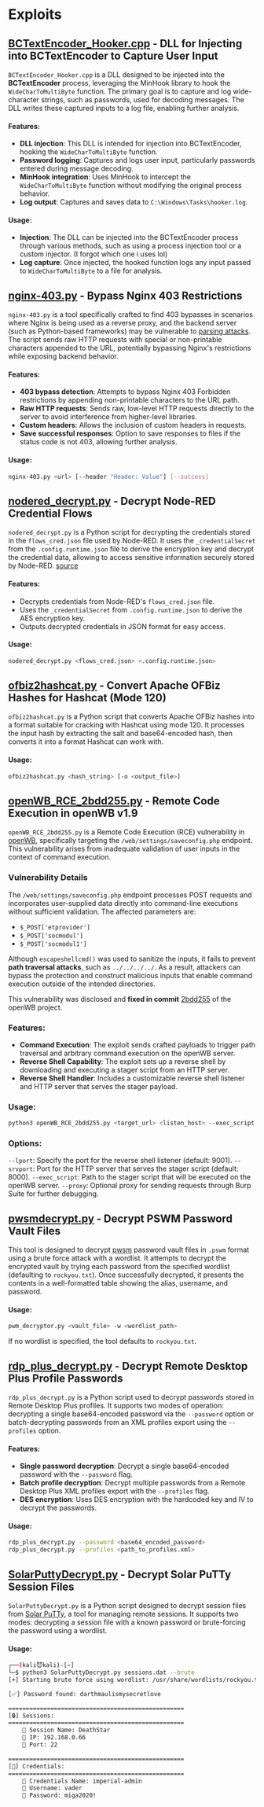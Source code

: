# Exploits
## [BCTextEncoder_Hooker.cpp](./BCTextEncoder_Hooker.cpp) - DLL for Injecting into BCTextEncoder to Capture User Input

`BCTextEncoder_Hooker.cpp` is a DLL designed to be injected into the **BCTextEncoder** process, leveraging the MinHook library to hook the `WideCharToMultiByte` function. The primary goal is to capture and log wide-character strings, such as passwords, used for decoding messages. The DLL writes these captured inputs to a log file, enabling further analysis.

#### Features:
- **DLL injection**: This DLL is intended for injection into BCTextEncoder, hooking the `WideCharToMultiByte` function.
- **Password logging**: Captures and logs user input, particularly passwords entered during message decoding.
- **MinHook integration**: Uses MinHook to intercept the `WideCharToMultiByte` function without modifying the original process behavior.
- **Log output**: Captures and saves data to `C:\Windows\Tasks\hooker.log`.

#### Usage:
- **Injection**: The DLL can be injected into the BCTextEncoder process through various methods, such as using a process injection tool or a custom injector. (I forgot which one i uses lol)
- **Log capture**: Once injected, the hooked function logs any input passed to `WideCharToMultiByte` to a file for analysis.

## [nginx-403.py](./nginx-403.py) - Bypass Nginx 403 Restrictions

`nginx-403.py` is a tool specifically crafted to find 403 bypasses in scenarios where Nginx is being used as a reverse proxy, and the backend server (such as Python-based frameworks) may be vulnerable to [parsing attacks](https://book.hacktricks.xyz/pentesting-web/proxy-waf-protections-bypass). The script sends raw HTTP requests with special or non-printable characters appended to the URL, potentially bypassing Nginx's restrictions while exposing backend behavior.

#### Features:
- **403 bypass detection**: Attempts to bypass Nginx 403 Forbidden restrictions by appending non-printable characters to the URL path.
- **Raw HTTP requests**: Sends raw, low-level HTTP requests directly to the server to avoid interference from higher-level libraries.
- **Custom headers**: Allows the inclusion of custom headers in requests.
- **Save successful responses**: Option to save responses to files if the status code is not 403, allowing further analysis.

#### Usage:
```bash
nginx-403.py <url> [--header "Header: Value"] [--success]
```

## [nodered_decrypt.py](./nodered_decrypt.py) - Decrypt Node-RED Credential Flows

`nodered_decrypt.py` is a Python script for decrypting the credentials stored in the `flows_cred.json` file used by Node-RED. It uses the `_credentialSecret` from the `.config.runtime.json` file to derive the encryption key and decrypt the credential data, allowing to access sensitive information securely stored by Node-RED. [source](https://www.hardill.me.uk/wordpress/2021/02/17/viewing-node-red-credentials/)

#### Features:
- Decrypts credentials from Node-RED's `flows_cred.json` file.
- Uses the `_credentialSecret` from `.config.runtime.json` to derive the AES encryption key.
- Outputs decrypted credentials in JSON format for easy access.

#### Usage:
```bash
nodered_decrypt.py <flows_cred.json> <.config.runtime.json>
```

## [ofbiz2hashcat.py](./ofbiz2hashcat.py) - Convert Apache OFBiz Hashes for Hashcat (Mode 120)

`ofbiz2hashcat.py` is a Python script that converts Apache OFBiz hashes into a format suitable for cracking with Hashcat using mode 120. It processes the input hash by extracting the salt and base64-encoded hash, then converts it into a format Hashcat can work with.

#### Usage:
```bash
ofbiz2hashcat.py <hash_string> [-o <output_file>]
```
## [openWB_RCE_2bdd255.py](./openWB_RCE_2bdd255.py) - Remote Code Execution in openWB v1.9

`openWB_RCE_2bdd255.py`  is a Remote Code Execution (RCE) vulnerability in [openWB](https://github.com/snaptec/openWB), specifically targeting the `/web/settings/saveconfig.php` endpoint. This vulnerability arises from inadequate validation of user inputs in the context of command execution.

### Vulnerability Details

The `/web/settings/saveconfig.php` endpoint processes POST requests and incorporates user-supplied data directly into command-line executions without sufficient validation. The affected parameters are:
- `$_POST['etprovider']`
- `$_POST['socmodul']`
- `$_POST['socmodul1']`

Although `escapeshellcmd()` was used to sanitize the inputs, it fails to prevent **path traversal attacks**, such as `../../../../`. As a result, attackers can bypass the protection and construct malicious inputs that enable command execution outside of the intended directories.

This vulnerability was disclosed and **fixed in commit** [2bdd255](https://github.com/snaptec/openWB/commit/2bdd255f1a907f675be5ce6b6b19d938d082962c) of the openWB project.

### Features:
- **Command Execution**: The exploit sends crafted payloads to trigger path traversal and arbitrary command execution on the openWB server.
- **Reverse Shell Capability**: The exploit sets up a reverse shell by downloading and executing a stager script from an HTTP server.
- **Reverse Shell Handler**: Includes a customizable reverse shell listener and HTTP server that serves the stager payload.

### Usage:
```bash
python3 openWB_RCE_2bdd255.py <target_url> <listen_host> --exec_script <path_to_stager_script> [options]
```

### Options:
`--lport`: Specify the port for the reverse shell listener (default: 9001).
`--srvport`: Port for the HTTP server that serves the stager script (default: 8000).
`--exec_script`: Path to the stager script that will be executed on the openWB server.
`--proxy`: Optional proxy for sending requests through Burp Suite for further debugging.

## [pwsmdecrypt.py](./pwsmdecrypt.py) - Decrypt PSWM Password Vault Files

This tool is designed to decrypt [pwsm](https://github.com/Julynx/pswm) password vault files in `.pswm` format using a brute force attack with a wordlist. It attempts to decrypt the encrypted vault by trying each password from the specified wordlist (defaulting to `rockyou.txt`). Once successfully decrypted, it presents the contents in a well-formatted table showing the alias, username, and password.


#### Usage:
```bash
pwm_decryptor.py <vault_file> -w <wordlist_path>
```

If no wordlist is specified, the tool defaults to `rockyou.txt`.


## [rdp_plus_decrypt.py](./rdp_plus_decrypt.py) - Decrypt Remote Desktop Plus Profile Passwords

`rdp_plus_decrypt.py` is a Python script used to decrypt passwords stored in Remote Desktop Plus profiles. It supports two modes of operation: decrypting a single base64-encoded password via the `--password` option or batch-decrypting passwords from an XML profiles export using the `--profiles` option.

#### Features:
- **Single password decryption**: Decrypt a single base64-encoded password with the `--password` flag.
- **Batch profile decryption**: Decrypt multiple passwords from a Remote Desktop Plus XML profiles export with the `--profiles` flag.
- **DES encryption**: Uses DES encryption with the hardcoded key and IV to decrypt the passwords.

#### Usage:
```bash
rdp_plus_decrypt.py --password <base64_encoded_password>
rdp_plus_decrypt.py --profiles <path_to_profiles.xml>
```

## [SolarPuttyDecrypt.py](./SolarPuttyDecrypt.py) - Decrypt Solar PuTTy Session Files

`SolarPuttyDecrypt.py` is a Python script designed to decrypt session files from [Solar PuTTy](https://www.solarwinds.com/free-tools/solar-putty), a tool for managing remote sessions. It supports two modes: decrypting a session file with a known password or brute-forcing the password using a wordlist.

#### Usage:
```bash
┌──(kali😈kali)-[~]
└─$ python3 SolarPuttyDecrypt.py sessions.dat --brute
[+] Starting brute force using wordlist: /usr/share/wordlists/rockyou.txt

[✅] Password found: darthmaulismysecretlove

==================================================
[🔒] Sessions:
==================================================
    🔹 Session Name: DeathStar
    🔹 IP: 192.168.0.66
    🔹 Port: 22

==================================================
[🔑] Credentials:
==================================================
    🔹 Credentials Name: imperial-admin
    🔹 Username: vader
    🔹 Password: miga2020!
```



